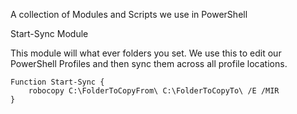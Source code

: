 A collection of Modules and Scripts we use in PowerShell

<bold> Start-Sync Module</bold>

This module will what ever folders you set. We use this to edit our PowerShell Profiles and then sync them across all profile locations.

    Function Start-Sync {
        robocopy C:\FolderToCopyFrom\ C:\FolderToCopyTo\ /E /MIR
    }


